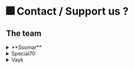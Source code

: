 # 🎆 Contact / Support us ?

## The team

<details>

<summary>**Ssomar**</summary>

Hey, I'm the developer of ExecutableItems and ExecutableBlocks, if you like my work, feel free to write a good review about my plugins on spigot !

Or if you want go further and motivate me to continue you can donate with the link below.

Thank you ! :heart:

Mail: SsomarDev2@gmail.com

Discord: Ssomar#2000

[****Stripe Donation****](https://donate.ssomar.com)

</details>

<details>

<summary>Special70</summary>

Hello, I am Special70

I mainly specialize in custom item creations that can have multiple functions and features. I am open for custom item commissions so if you want to contact me, just dm me on discord (Special70#7668). I am mostly active in discord so if you have questions, I will do my best to answer those questions as soon as possible.

If you want to donate me to support my service here as a plugin support, feel free to send a donation via paypal at **josef.urquico@gmail.com**

</details>

<details>

<summary>Vayk</summary>

Hi ! I am Vayk 😎\
\
I play Minecraft since a long time, so I have knowledge about: 

* Texture packs :robot:
* 3D Models 🐂 :bow\_and\_arrow:
* Items creation :shield:
* In-game mechanics :zap:
* Map creation :mountain:
* Boss fights :crossed\_swords:
* Pets mechanics :dog2:
* // etc //

So.. if you need any help with something, or want item pack commission, you can ask it in the Discord of EI, or write me privately -> vayk#1404

If you want to support me ^^ -> paypal.me/ImVayk

</details>

